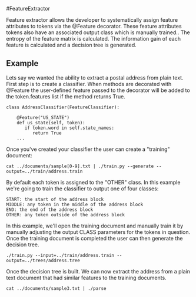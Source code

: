 #FeatureExtractor

Feature extractor allows the developer to systematically assign feature attributes to tokens via the @Feature decorator.  These feature attributes tokens also have an associated output class which is manually trained..  The entropy of the feature matrix is calculated.  The information gain of each feature is calculated and a decision tree is generated.

## Example
Lets say we wanted the ability to extract a postal address from plain text. First step is to create a classifier.  When methods are decorated with @Feature the user-defined feature passed to the decorator will be added to the token.features list if the method returns True. 

```
class AddressClassifier(FeatureClassifier):

    @Feature("US_STATE") 
    def us_state(self, token):
       if token.word in self.state_names:
          return True
    ...
```

Once you've created your classifier the user can create a "training" document:

```
cat ../documents/sample[0-9].txt | ./train.py --generate --output=../train/address.train
```

By default each token is assigned to the "OTHER" class.  In this example we're going to train the classifier to output one of four classes:

```
START: the start of the address block
MIDDLE: any token in the middle of the address block
END: the end of the address block
OTHER: any token outside of the address block
```

In this example, we'll open the training document and manually train it by manually adjusting the output CLASS parameters for the tokens in question.  Once the training document is completed the user can then generate the decision tree.

```
./train.py --input=../train/address.train --output=../trees/address.tree
```

Once the decision tree is built.  We can now extract the address from a plain text document that had similar features to the training documents.

```
cat ../documents/sample3.txt | ./parse

```






